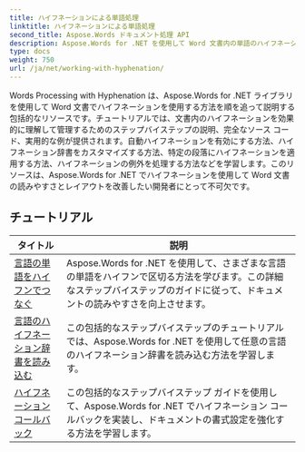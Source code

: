 ```yaml
---
title: ハイフネーションによる単語処理
linktitle: ハイフネーションによる単語処理
second_title: Aspose.Words ドキュメント処理 API
description: Aspose.Words for .NET を使用して Word 文書内の単語のハイフネーションを管理する方法を学びます。完全なチュートリアルと実用的な例が含まれています。
type: docs
weight: 750
url: /ja/net/working-with-hyphenation/
---
```

Words Processing with Hyphenation は、Aspose.Words for .NET ライブラリを使用して Word 文書でハイフネーションを使用する方法を順を追って説明する包括的なリソースです。チュートリアルでは、文書内のハイフネーションを効果的に理解して管理するためのステップバイステップの説明、完全なソース コード、実用的な例が提供されます。自動ハイフネーションを有効にする方法、ハイフネーション辞書をカスタマイズする方法、特定の段落にハイフネーションを適用する方法、ハイフネーションの例外を処理する方法などを学習します。このリソースは、Aspose.Words for .NET でハイフネーションを使用して Word 文書の読みやすさとレイアウトを改善したい開発者にとって不可欠です。

 ## チュートリアル
| タイトル | 説明 |
| --- | --- |
| [言語の単語をハイフンでつなぐ](./hyphenate-words-of-languages/) | Aspose.Words for .NET を使用して、さまざまな言語の単語をハイフンで区切る方法を学びます。この詳細なステップバイステップのガイドに従って、ドキュメントの読みやすさを向上させます。 |
| [言語のハイフネーション辞書を読み込む](./load-hyphenation-dictionary-for-language/) | この包括的なステップバイステップのチュートリアルでは、Aspose.Words for .NET を使用して任意の言語のハイフネーション辞書を読み込む方法を学習します。 |
| [ハイフネーションコールバック](./hyphenation-callback/) | この包括的なステップバイステップ ガイドを使用して、Aspose.Words for .NET でハイフネーション コールバックを実装し、ドキュメントの書式設定を強化する方法を学習します。 |